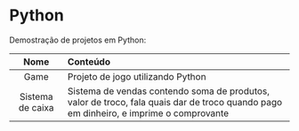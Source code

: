 # Python
 Demostração de projetos em Python:
 
 Nome | Conteúdo
 :---:|:---
 Game | Projeto de jogo utilizando Python
 Sistema de caixa | Sistema de vendas contendo soma de produtos, valor de troco, fala quais dar de troco quando pago em dinheiro, e imprime o comprovante
